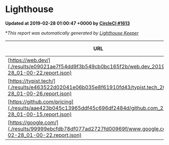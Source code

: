 
# Lighthouse

**Updated at 2019-02-28 01:00:47 +0000 by [CircleCI #1613](https://circleci.com/gh/ItinerisLtd/lighthouse-keeper-example/1613)**

**This report was automatically generated by [Lighthouse Keeper](https://github.com/itinerisltd/lighthouse-keeper)*

| URL | Performance | Accessibility | Best Practices | SEO | PWA | Updated At |
| --- | --- | --- | --- | --- | --- | --- |
| [https://web.dev/](./results/e09021ae7f54dd9f3b549cb0bc165f2b/web.dev_2019-02-28_01-00-22.report.json) | 0.97 | 0.93 | 1 | 0.91 | 1 | 2019-02-28T01:00:22.903Z |
| [https://typist.tech/](./results/e463522d02041e06b035e8f61910fd43/typist.tech_2019-02-28_01-00-26.report.json) | 1 |  |  |  |  | 2019-02-28T01:00:26.941Z |
| [https://github.com/pricing](./results/aae423b045c13965ddf45c696df2484d/github.com_2019-02-28_01-00-15.report.json) | 0.79 | 0.89 | 0.93 | 0.9 | 0.58 | 2019-02-28T01:00:15.026Z |
| [https://google.com/](./results/99999ebcfdb78df077ad2727fd00969f/www.google.com_2019-02-28_01-00-22.report.json) | 0.96 | 0.71 | 0.93 | 0.8 | 0.58 | 2019-02-28T01:00:22.935Z |
